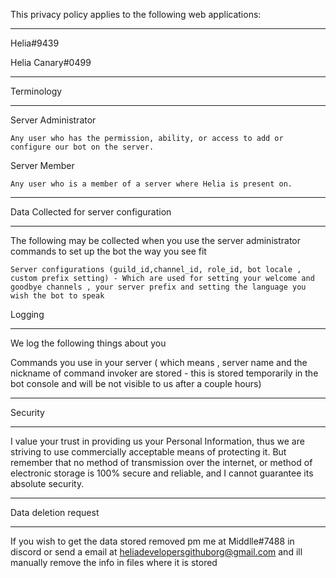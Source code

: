 This privacy policy applies to the following web applications:
___
Helia#9439

Helia Canary#0499
___
Terminology
___

Server Administrator

    Any user who has the permission, ability, or access to add or configure our bot on the server.

Server Member

    Any user who is a member of a server where Helia is present on.
___
Data Collected for server configuration
___
The following may be collected when you use the server administrator commands to set up the bot the way you see fit 

    Server configurations (guild_id,channel_id, role_id, bot locale , custom prefix setting) - Which are used for setting your welcome and goodbye channels , your server prefix and setting the language you wish the bot to speak

Logging
___
We log the following things about you

Commands you use in your server ( which means , server name and the nickname of command invoker are stored - this is stored temporarily in the bot console and will be not visible to us after a couple hours)
___

Security
___

I value your trust in providing us your Personal Information, thus we are striving to use commercially acceptable means of protecting it. But remember that no method of transmission over the internet, or method of electronic storage is 100% secure and reliable, and I cannot guarantee its absolute security. 
___
Data deletion request
___
If you wish to get the data stored removed pm me at Middlle#7488 in discord or send a email at heliadevelopersgithuborg@gmail.com and ill manually remove the info in files where it is stored

